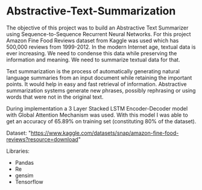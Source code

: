 <h1>Abstractive-Text-Summarization</h1>
The objective of this project was to build an Abstractive Text Summarizer using Sequence-to-Sequence Recurrent Neural Networks. For this project Amazon Fine Food Reviews dataset from Kaggle was used which has 500,000 reviews from 1999-2012. In the modern Internet age, textual data is ever increasing. We need to condense this data while preserving the information and meaning. We need to summarize textual data for that.

Text summarization is the process of automatically generating natural language summaries from an input document while retaining the important points. It would help in easy and fast retrieval of information. Abstractive summarization systems generate new phrases, possibly rephrasing or using words that were not in the original text.

During implementation a 3 Layer Stacked LSTM Encoder-Decoder model with Global Attention Mechanism was used. With this model I was able to get an accuracy of 65.89% on training set (constituting 80% of the dataset).

Dataset: "https://www.kaggle.com/datasets/snap/amazon-fine-food-reviews?resource=download"

Libraries:
<ul>
<li>Pandas</li>
<li>Re</li>
<li>gensim</li>
<li>Tensorflow</li>
</ul>
